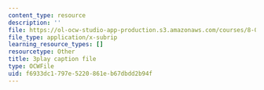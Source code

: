 ```yaml
---
content_type: resource
description: ''
file: https://ol-ocw-studio-app-production.s3.amazonaws.com/courses/8-01sc-classical-mechanics-fall-2016/f6933dc1797e5220861eb67dbdd2b94f_ZApVXJZF7pE.vtt
file_type: application/x-subrip
learning_resource_types: []
resourcetype: Other
title: 3play caption file
type: OCWFile
uid: f6933dc1-797e-5220-861e-b67dbdd2b94f
---
```

